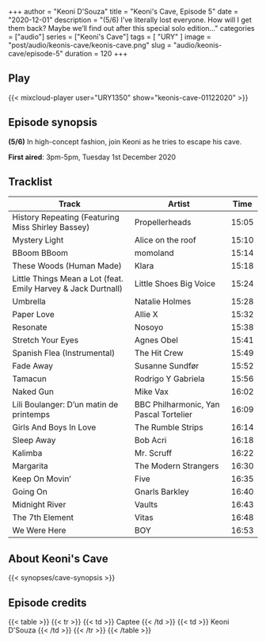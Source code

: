 +++
author = "Keoni D'Souza"
title = "Keoni's Cave, Episode 5"
date = "2020-12-01"
description = "(5/6) I’ve literally lost everyone. How will I get them back? Maybe we’ll find out after this special solo edition…"
categories = ["audio"]
series = ["Keoni's Cave"]
tags = [
    "URY"
]
image = "post/audio/keonis-cave/keonis-cave.png"
slug = "audio/keonis-cave/episode-5"
duration = 120
+++

## Play

{{< mixcloud-player user="URY1350" show="keonis-cave-01122020" >}}

## Episode synopsis

**(5/6)** In high-concept fashion, join Keoni as he tries to escape his cave.

**First aired**: 3pm-5pm, Tuesday 1st December 2020

## Tracklist

| Track                                                         | Artist                                 | Time  |
|---------------------------------------------------------------|----------------------------------------|-------|
| History Repeating (Featuring Miss Shirley Bassey)             | Propellerheads                         | 15:05 |
| Mystery Light                                                 | Alice on the roof                      | 15:10 |
| BBoom BBoom                                                   | momoland                               | 15:14 |
| These Woods (Human Made)                                      | Klara                                  | 15:18 |
| Little Things Mean a Lot (feat. Emily Harvey & Jack Durtnall) | Little Shoes Big Voice                 | 15:24 |
| Umbrella                                                      | Natalie Holmes                         | 15:28 |
| Paper Love                                                    | Allie X                                | 15:32 |
| Resonate                                                      | Nosoyo                                 | 15:38 |
| Stretch Your Eyes                                             | Agnes Obel                             | 15:41 |
| Spanish Flea (Instrumental)                                   | The Hit Crew                           | 15:49 |
| Fade Away                                                     | Susanne Sundfør                        | 15:52 |
| Tamacun                                                       | Rodrigo Y Gabriela                     | 15:56 |
| Naked Gun                                                     | Mike Vax                               | 16:02 |
| Lili Boulanger: D’un matin de printemps                       | BBC Philharmonic, Yan Pascal Tortelier | 16:09 |
| Girls And Boys In Love                                        | The Rumble Strips                      | 16:14 |
| Sleep Away                                                    | Bob Acri                               | 16:18 |
| Kalimba                                                       | Mr. Scruff                             | 16:22 |
| Margarita                                                     | The Modern Strangers                   | 16:30 |
| Keep On Movin’                                                | Five                                   | 16:35 |
| Going On                                                      | Gnarls Barkley                         | 16:40 |
| Midnight River                                                | Vaults                                 | 16:43 |
| The 7th Element                                               | Vitas                                  | 16:48 |
| We Were Here                                                  | BOY                                    | 16:53 |

## About Keoni's Cave

{{< synopses/cave-synopsis >}}

## Episode credits

{{< table >}}
    {{< tr >}}
        {{< td >}}
            Captee
        {{< /td >}}
        {{< td >}}
            Keoni D'Souza
        {{< /td >}}
    {{< /tr >}}
{{< /table >}}